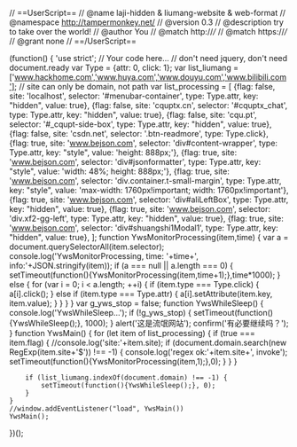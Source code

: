 // ==UserScript==
// @name         laji-hidden & liumang-website & web-format
// @namespace    http://tampermonkey.net/
// @version      0.3
// @description  try to take over the world!
// @author       You
// @match        http://*/*
// @match        https://*/*
// @grant        none
// ==/UserScript==

(function() {
    'use strict';
    // Your code here...
    // don't need jquery, don't need document.ready
    var Type = {attr: 0, click: 1};
    var list_liumang = ['www.hackhome.com','www.huya.com','www.douyu.com','www.bilibili.com'];
    // site can only be domain, not path
    var list_processing = [
                           {flag: false, site: 'localhost', selector: '#menubar-container', type: Type.attr, key: "hidden", value: true},
                           {flag: false, site: 'cquptx.cn', selector: '#cquptx_chat', type: Type.attr, key: "hidden", value: true},
                           {flag: false, site: 'cqu.pt', selector: '#_cqupt-side-box', type: Type.attr, key: "hidden", value: true},
                           {flag: false, site: 'csdn.net', selector: '.btn-readmore', type: Type.click},
                           {flag: true, site: 'www.bejson.com', selector: 'div#content-wrapper', type: Type.attr, key: "style", value: 'height: 888px;'},
                           {flag: true, site: 'www.bejson.com', selector: 'div#jsonformatter', type: Type.attr, key: "style", value: 'width: 48%; height: 888px;'},
                           {flag: true, site: 'www.bejson.com', selector: 'div.container.t-small-margin', type: Type.attr, key: "style", value: 'max-width: 1760px!important; width: 1760px!important'},
                           {flag: true, site: 'www.bejson.com', selector: 'div#aliLeftBox', type: Type.attr, key: "hidden", value: true},
                           {flag: true, site: 'www.bejson.com', selector: 'div.xf2-gg-left', type: Type.attr, key: "hidden", value: true},
                           {flag: true, site: 'www.bejson.com', selector: 'div#shuangshi1Modal1', type: Type.attr, key: "hidden", value: true},
                    ];
    function YwsMonitorProcessing(item,time) {
        var a = document.querySelectorAll(item.selector);
        console.log('YwsMonitorProcessing, time: '+time+', info:'+JSON.stringify(item));
        if (a === null || a.length === 0) {
            setTimeout(function(){YwsMonitorProcessing(item,time+1);},time*1000);
        } else {
            for (var i = 0; i < a.length; ++i) {
                if (item.type === Type.click) {
                    a[i].click();
                } else if (item.type === Type.attr) {
                    a[i].setAttribute(item.key, item.value);
                }
            }
        }
    }
    var g_yws_stop = false;
    function YwsWhileSleep() {
        console.log('YwsWhileSleep...');
        if (!g_yws_stop) {
            setTimeout(function(){YwsWhileSleep();}, 1000);
        }
        alert('这是流氓网站');
        confirm('有必要继续吗？');
    }
    function YwsMain() {
        for (let item of list_processing) {
            if (true === item.flag) {
                //console.log('site:'+item.site);
                if (document.domain.search(new RegExp(item.site+'\$')) !== -1) {
                    console.log('regex ok:'+item.site+', invoke');
                    setTimeout(function(){YwsMonitorProcessing(item,1);},0);
                }
            }
        }

        if (list_liumang.indexOf(document.domain) !== -1) {
            setTimeout(function(){YwsWhileSleep();}, 0);
        }
    }
    //window.addEventListener("load", YwsMain())
    YwsMain();
})();